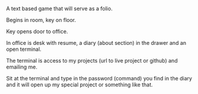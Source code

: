 A text based game that will serve as a folio.

Begins in room, key on floor.

Key opens door to office. 

In office is desk with resume, a diary (about section) in the drawer and an open terminal.

The terminal is access to my projects (url to live project or github) and emailing me.

Sit at the terminal and type in the password (command) you find in the diary and it will open up my special project or something like that.
